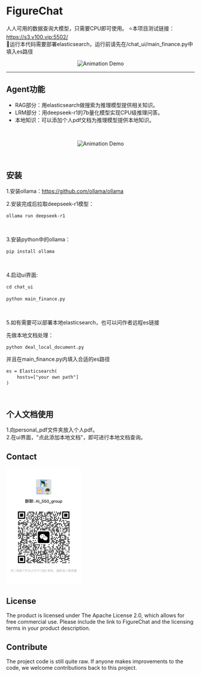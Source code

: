 
# FigureChat
人人可用的数据查询大模型，只需要CPU即可使用。 ⭐本项目测试链接：https://s3.v100.vip:5502/
<br>
👀运行本代码需要部署elasticsearch，运行前请先在/chat_ui/main_finance.py中填入es路径
<div>
	<p align="center">
  <img alt="Animation Demo" src="https://github.com/elenalulu/FigureChat/blob/main/docs/logo.png" width="660" />
  </p>
</div>

-----------------


## Agent功能

- RAG部分：用elasticsearch做搜索为推理模型提供相关知识。
- LRM部分：用deepseek-r1的7b量化模型实现CPU级推理问答。
- 本地知识：可以添加个人pdf文档为推理模型提供本地知识。
<br>

<div>
	<p align="center">
  <img alt="Animation Demo" src="https://github.com/elenalulu/FigureChat/blob/main/docs/ui.png" width="660" />
  </p>
</div>

<br>

## 安装

1.安装ollama：https://github.com/ollama/ollama 
<br>

2.安装完成后拉取deepseek-r1模型：
```shell
ollama run deepseek-r1
```
<br>

3.安装python中的ollama：
```shell
pip install ollama
```
<br>

4.启动ui界面:

```shell
cd chat_ui

python main_finance.py
```
<br>

5.如有需要可以部署本地elasticsearch，也可以问作者远程es链接

先做本地文档处理：
```shell
python deal_local_document.py
```

并且在main_finance.py内填入合适的es路径
```shell
es = Elasticsearch(
    hosts=["your own path"]
)
```
<br>

## 个人文档使用
1.向personal_pdf文件夹放入个人pdf。 <br>
2.在ui界面，"点此添加本地文档"，即可进行本地文档查询。 <br>



## Contact

<img src="docs/wechat.jpg" width="200" />


## License

The product is licensed under The Apache License 2.0, which allows for free commercial use. Please include the link to FigureChat and the licensing terms in your product description.


## Contribute

The project code is still quite raw. If anyone makes improvements to the code, we welcome contributions back to this project.